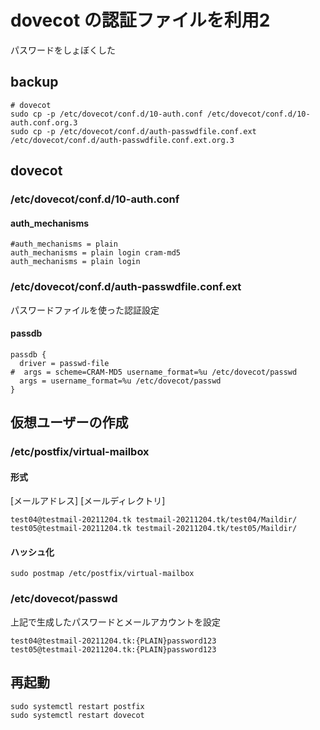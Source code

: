 # dovecot の認証ファイルを利用2
パスワードをしょぼくした

## backup

```
# dovecot
sudo cp -p /etc/dovecot/conf.d/10-auth.conf /etc/dovecot/conf.d/10-auth.conf.org.3
sudo cp -p /etc/dovecot/conf.d/auth-passwdfile.conf.ext /etc/dovecot/conf.d/auth-passwdfile.conf.ext.org.3
```

## dovecot

### /etc/dovecot/conf.d/10-auth.conf

#### auth_mechanisms

```
#auth_mechanisms = plain
auth_mechanisms = plain login cram-md5
auth_mechanisms = plain login
```

### /etc/dovecot/conf.d/auth-passwdfile.conf.ext

パスワードファイルを使った認証設定

#### passdb

```
passdb {
  driver = passwd-file
#  args = scheme=CRAM-MD5 username_format=%u /etc/dovecot/passwd
  args = username_format=%u /etc/dovecot/passwd
}
```

## 仮想ユーザーの作成

### /etc/postfix/virtual-mailbox

#### 形式

[メールアドレス] [メールディレクトリ]

```
test04@testmail-20211204.tk testmail-20211204.tk/test04/Maildir/
test05@testmail-20211204.tk testmail-20211204.tk/test05/Maildir/
```

#### ハッシュ化

```
sudo postmap /etc/postfix/virtual-mailbox
```

### /etc/dovecot/passwd

上記で生成したパスワードとメールアカウントを設定

```
test04@testmail-20211204.tk:{PLAIN}password123
test05@testmail-20211204.tk:{PLAIN}password123
```

## 再起動

```
sudo systemctl restart postfix
sudo systemctl restart dovecot
```
